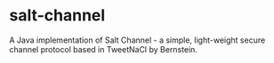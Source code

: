 # salt-channel
A Java implementation of Salt Channel - a simple, light-weight secure channel protocol based in TweetNaCl by Bernstein.
